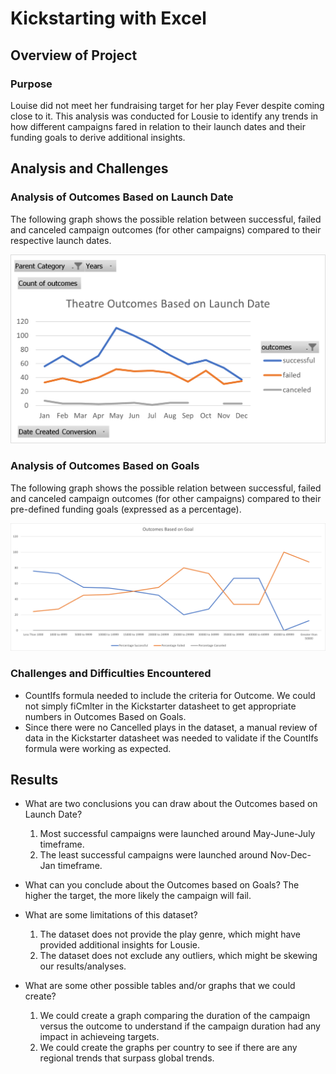 # Kickstarting with Excel

## Overview of Project

### Purpose
Louise did not meet her fundraising target for her play Fever despite coming close to it. This analysis was conducted for Lousie to identify any trends in how different campaigns fared in relation to their launch dates and their funding goals to derive additional insights.

## Analysis and Challenges

### Analysis of Outcomes Based on Launch Date

The following graph shows the possible relation between successful, failed and canceled campaign outcomes (for other campaigns) compared to their respective launch dates. 

![Theater_Outcomes_vs_Launch](https://github.com/SBaig01/kickstarter-analysis/blob/d21d898dbb1c6fb7a306d32a55cf2026d6462d61/Theater_Outcomes_vs_Launch.png)

### Analysis of Outcomes Based on Goals

The following graph shows the possible relation between successful, failed and canceled campaign outcomes (for other campaigns) compared to their pre-defined funding goals (expressed as a percentage).

![Outcomes_vs_Goals](https://github.com/SBaig01/kickstarter-analysis/blob/e36710ca997fda482d7675e6e94ffcc172b62b2e/Outcomes_vs_Goals.png)

### Challenges and Difficulties Encountered
* CountIfs formula needed to include the criteria for Outcome. We could not simply fiCmlter in the Kickstarter datasheet to get appropriate numbers in Outcomes Based on Goals.
* Since there were no Cancelled plays in the dataset, a manual review of data in the Kickstarter datasheet was needed to validate if the CountIfs formula were working as expected.

## Results

- What are two conclusions you can draw about the Outcomes based on Launch Date?
  1. Most successful campaigns were launched around May-June-July timeframe.
  2. The least successful campaigns were launched around Nov-Dec-Jan timeframe.

- What can you conclude about the Outcomes based on Goals?
  The higher the target, the more likely the campaign will fail.

- What are some limitations of this dataset?
  1. The dataset does not provide the play genre, which might have provided additional insights for Lousie.
  2. The dataset does not exclude any outliers, which might be skewing our results/analyses. 

- What are some other possible tables and/or graphs that we could create?
  1. We could create a graph comparing the duration of the campaign versus the outcome to understand if the campaign duration had any impact in achieveing targets.
  2. We could create the graphs per country to see if there are any regional trends that surpass global trends. 
